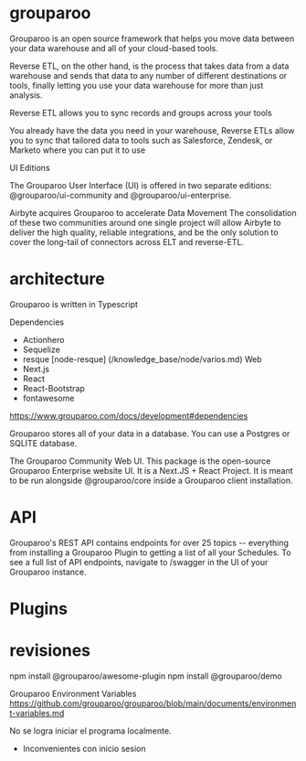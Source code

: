# grouparoo
 
Grouparoo is an open source framework that helps you move data between your data warehouse and all of your cloud-based tools.

Reverse ETL, on the other hand, is the process that takes data from a data warehouse and sends that data to any number of different destinations or tools, finally letting you use your data warehouse for more than just analysis.

Reverse ETL allows you to sync records and groups across your tools

You already have the data you need in your warehouse, Reverse ETLs allow you to sync that tailored data to tools such as Salesforce, Zendesk, or Marketo where you can put it to use 


UI Editions

The Grouparoo User Interface (UI) is offered in two separate editions: @grouparoo/ui-community and @grouparoo/ui-enterprise.

Airbyte acquires Grouparoo to accelerate Data Movement
The consolidation of these two communities around one single project will allow Airbyte to deliver the high quality, reliable integrations, and be the only solution to cover the long-tail of connectors across ELT and reverse-ETL.

# architecture

Grouparoo is written in Typescript


Dependencies
- Actionhero
- Sequelize
- resque [node-resque] (/knowledge_base/node/varios.md)
Web
- Next.js
- React
- React-Bootstrap
- fontawesome
	
https://www.grouparoo.com/docs/development#dependencies


Grouparoo stores all of your data in a database. You can use a Postgres or SQLITE database.

The Grouparoo Community Web UI. This package is the open-source Grouparoo Enterprise website UI. It is a Next.JS + React Project. It is meant to be run alongside @grouparoo/core inside a Grouparoo client installation.

# API

Grouparoo's REST API contains endpoints for over 25 topics -- everything from installing a Grouparoo Plugin to getting a list of all your Schedules. To see a full list of API endpoints, navigate to /swagger in the UI of your Grouparoo instance.
# Plugins


# revisiones

npm install @grouparoo/awesome-plugin
npm install @grouparoo/demo

Grouparoo Environment Variables
https://github.com/grouparoo/grouparoo/blob/main/documents/environment-variables.md

No se logra iniciar el programa localmente.
- Inconvenientes con inicio sesion
